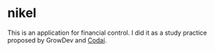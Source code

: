 # nikel

This is an application for financial control. I did it as a study practice proposed by GrowDev and [Codaí](https://codai.growdev.com.br/).
